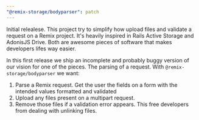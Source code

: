 ```yaml
---
"@remix-storage/bodyparser": patch
---
```


Initial relealese. This project try to simplify how upload files and validate a request on a Remix project. It's heavily inspired in Rails Active Storage and AdonisJS Drive. Both are awesome pieces of software that makes developers lifes way easier.

In this first release we ship an incomplete and probably buggy version of our
vision for one of the pieces. The parsing of a request. With
`@remix-storage/bodyparser` we want:

1. Parse a Remix request. Get the user the fields on a form with the intended
   values formatted and validated
2. Upload any files present on a multipart request.
3. Remove those files if a validation error appears. This free developers from
   dealing with unlinking files.
